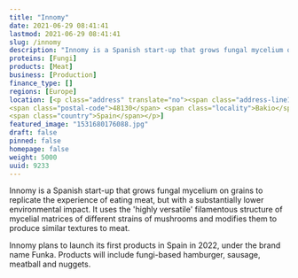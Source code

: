 ```yaml
---
title: "Innomy"
date: 2021-06-29 08:41:41
lastmod: 2021-06-29 08:41:41
slug: /innomy
description: "Innomy is a Spanish start-up that grows fungal mycelium on grains to replicate the experience of eating meat, but with a substantially lower environmental impact. It uses the 'highly versatile' filamentous structure of mycelial matrices of different strains of mushrooms and modifies them to produce similar textures to meat.Innomy plans to launch its first products in Spain in 2022,  under the brand name Funka. Products will include fungi-based hamburger, sausage, meatball and nuggets."
proteins: [Fungi]
products: [Meat]
business: [Production]
finance_type: []
regions: [Europe]
location: [<p class="address" translate="no"><span class="address-line1">Zubiaurrealde Auzoa</span><br>
<span class="postal-code">48130</span> <span class="locality">Bakio</span><br>
<span class="country">Spain</span></p>]
featured_image: "1531680176088.jpg"
draft: false
pinned: false
homepage: false
weight: 5000
uuid: 9233
---
```

<p>Innomy is a Spanish start-up that grows fungal mycelium on grains to replicate the experience of eating meat, but with a substantially lower environmental impact. It uses the 'highly versatile' filamentous structure of mycelial matrices of different strains of mushrooms and modifies them to produce similar textures to meat.</p>
<p>Innomy plans to launch its first products in Spain in 2022,  under the brand name Funka. Products will include fungi-based hamburger, sausage, meatball and nuggets.</p>
